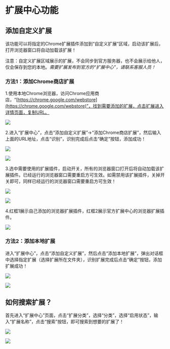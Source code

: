 # 扩展中心功能

## 添加自定义扩展

该功能可以将指定的Chrome扩展插件添加到“自定义扩展”区域，启动该扩展后，打开浏览器窗口将自动加载该扩展！

注意：自定义扩展区域展示的扩展，不会同步到官方服务器，也不会展示给他人，仅会保存到您的本地。_需要扩展发布到官方的“扩展中心”，请联系客服人员！_

### 方法1：添加Chrome商店扩展

1.使用本地Chrome浏览器，访问Chrome应用商店，“[https://chrome.google.com/webstore](https://chrome.google.com/webstore)”，找到需要添加的扩展，点击扩展进入详情页面，复制URL。

![](../.gitbook/assets/企业微信截图\_16611560564936.png)

2.进入“扩展中心”，点击“添加自定义扩展”->“添加Chrome商店扩展”，然后输入上面的URL地址，点击“识别”，识别完成后点击“确定”按钮，添加成功！

![](../.gitbook/assets/企业微信截图\_16611566342212.png)

![](../.gitbook/assets/企业微信截图\_16611563929265.png)

3.选中需要使用的扩展插件，启动开关，所有的浏览器窗口打开后将自动加载该扩展插件。已经运行的浏览器窗口需要重启方可生效。如需禁用该扩展插件，关掉开关即可，同样已经运行的浏览器窗口需要重启方可生效！

![](../.gitbook/assets/企业微信截图\_16611583159765.png)

![](../.gitbook/assets/企业微信截图\_16611585904964.png)

4.红框1展示自己添加的浏览器扩展插件，红框2展示官方扩展中心的浏览器扩展插件。

![](../.gitbook/assets/企业微信截图\_16611571735720.png)

### 方法2：添加本地扩展

进入“扩展中心”，点击“添加自定义扩展”，然后点击“添加本地扩展”，弹出对话框中选择指定扩展（选择扩展所在文件夹），识别扩展完成后点击“确定”按钮，添加扩展成功！

![](../.gitbook/assets/企业微信截图\_16611590945506.png)

![](../.gitbook/assets/企业微信截图\_16611594032900.png)

## 如何搜索扩展？

首先进入“扩展中心”页面，点击“扩展分类”，选择“分类”，选择“启用状态”，输入“扩展名称”，点击“搜索”按钮，即可搜索到想要的扩展了！

![](../.gitbook/assets/企业微信截图\_16611599768657.png)

![](<../.gitbook/assets/企业微信截图\_16611602052403 (1).png>)
